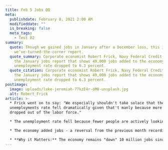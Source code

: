 ```yaml
---
title: Feb 5 Jobs QQ
meta:
  publishdate: February 8, 2021 2:00 AM
  modifieddate: ""
  is_breaking: false
  meta_tags:
    - Test 02
summary:
  quote: Though we gained jobs in January after a December loss, this is not a
    we’ve-turned-the-corner report.
  quote_summary: Corporate economist Robert Frick, Navy Federal Credit Union, on
    the January jobs report that shows 49,000 jobs added to the economy; the
    unemployment rate dropped to 6.3 percent.
  quote_citation: Corporate economist Robert Frick, Navy Federal Credit Union, on
    the January jobs report that shows 49,000 jobs added to the economy; the
    unemployment rate dropped to 6.3 percent.
postimage:
  image: uploads/luke-jeremiah-77kzE4r-oM0-unsplash.jpg
  alt: Robert_Frick
article: >-
  * Frick went on to say: "We especially shouldn't take solace that the
  unemployments rate fell dramatically given that't manly because more Americans
  dropped out of the labor force."

  * The unemployment rate fell because fewer people are actively looking for a job - a small labor force is not an indication of a healthy job market. Ideally, a "healthy" labor market has high labor market participation and a lower unemployment rate because people have jobs. 

  * The economy added jobs - a reversal from the previous month recording job losses. 

  * **Why it Matters:** The economy remains "down" 10 million jobs since March/April last year when America effectively "shut down" to stop the spread of the coronavirys. Questions remains about how best to recover these jobs (economic stimulus? a changing economy?) and how that impacts the health of the U.S. economy overall.
---
```

